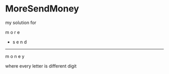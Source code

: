 # MoreSendMoney
my solution for 

  m o r e
+ s e n d
_________
m o n e y

where every letter is different digit

